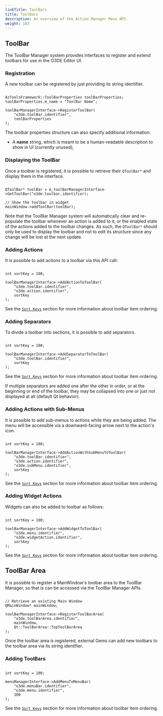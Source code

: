 ```yaml
---
linkTitle: ToolBars
title: ToolBars
description: An overview of the Action Manager Menu API.
weight: 103
---
```


## ToolBar

The ToolBar Manager system provides interfaces to register and extend toolbars for use in the O3DE Editor UI.


### Registration

A new toolbar can be registered by just providing its string identifier.

```

AzToolsFramework::ToolBarProperties toolBarProperties;
toolBarProperties.m_name = "ToolBar Name";

toolBarManagerInterface->RegisterToolBar(
    "o3de.toolBar.identifier",
    toolBarProperties
);

```

The toolbar properties structure can also specify additional information:

* A **name** string, which is meant to be a human-readable description to show in UI (currently unused);


### Displaying the ToolBar

Once a toolbar is registered, it is possible to retrieve their `QToolBar*` and display them in the interface.

```

QToolBar* toolBar = m_toolBarManagerInterface->GetToolBar("o3de.toolbar.identifier);

// Show the toolbar in widget
mainWindow->addToolBar(toolBar);

```

Note that the ToolBar Manager system will automatically clear and re-populate the toolbar whenever an action is added to it, or the enabled state of the actions added to the toolbar changes. As such, the `QToolBar*` should only be used to display the toolbar and not to edit its structure since any change will be lost at the next update.


### Adding Actions

It is possible to add actions to a toolbar via this API call:

```

int sortKey = 100;

toolBarManagerInterface->AddActionToToolBar(
    "o3de.toolBar.identifier",
    "o3de.action.identifier", 
    sortKey 
);

```

See the [`Sort Keys`](https://o3de.org/docs/user-guide/action-manager/fundamentals/architecture/sort-keys/) section for more information about toolbar item ordering.


### Adding Separators

To divide a toolbar into sections, it is possible to add separators.

```

int sortKey = 100;

toolBarManagerInterface->AddSeparatorToToolBar(
    "o3de.toolBar.identifier",
    sortKey 
);

```

See the [`Sort Keys`](https://o3de.org/docs/user-guide/action-manager/fundamentals/architecture/sort-keys/) section for more information about toolbar item ordering.

If multiple separators are added one after the other in order, or at the beginning or end of the toolbar, they may be collapsed into one or just not displayed at all (default Qt behavior).


### Adding Actions with Sub-Menus

It is possible to add sub-menus to actions while they are being added. The menu will be accessible via a downward-facing arrow next to the action's icon.

```

int sortKey = 100;

toolBarManagerInterface->AddActionWithSubMenuToToolBar(
    "o3de.toolBar.identifier",
    "o3de.action.identifier", 
    "o3de.subMenu.identifier", 
    sortKey 
);
```

See the [`Sort Keys`](https://o3de.org/docs/user-guide/action-manager/fundamentals/architecture/sort-keys/) section for more information about toolbar item ordering.


### Adding Widget Actions

Widgets can also be added to toolbar as follows:

```

int sortKey = 100;

toolBarManagerInterface->AddWidgetToToolBar(
    "o3de.menu.identifier", 
    "o3de.widgetAction.identifier", 
    sortKey
);

```

See the [`Sort Keys`](https://o3de.org/docs/user-guide/action-manager/fundamentals/architecture/sort-keys/) section for more information about toolbar item ordering.


## ToolBar Area

It is possible to register a MainWindow's toolbar area to the ToolBar Manager, so that is can be accessed via the ToolBar Manager APIs.

```

// Retrieve an existing Main Window
QMainWindow* mainWindow;

toolBarManagerInterface->RegisterToolBarArea(
    "o3de.toolBarArea.identifier", 
    mainWindow, 
    Qt::ToolBarArea::TopToolBarArea
);

```

Once the toolbar area is registered, external Gems can add new toolbars to the toolbar area via its string identifier.


### Adding ToolBars

```

int sortKey = 100;

menuManagerInterface->AddMenuToMenuBar(
    "o3de.menuBar.identifier",
    "o3de.menu.identifier", 
    100
);

```

See the [`Sort Keys`](https://o3de.org/docs/user-guide/action-manager/fundamentals/architecture/sort-keys/) section for more information about toolbar item ordering.
